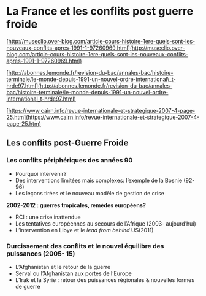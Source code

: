 # La France et les conflits post guerre froide

[http://museclio.over-blog.com/article-cours-histoire-1ere-quels-sont-les-nouveaux-conflits-apres-1991-1-97260969.html](http://museclio.over-blog.com/article-cours-histoire-1ere-quels-sont-les-nouveaux-conflits-apres-1991-1-97260969.html)

[http://abonnes.lemonde.fr/revision-du-bac/annales-bac/histoire-terminale/le-monde-depuis-1991-un-nouvel-ordre-international\_t-hrde97.html](http://abonnes.lemonde.fr/revision-du-bac/annales-bac/histoire-terminale/le-monde-depuis-1991-un-nouvel-ordre-international_t-hrde97.html)

[https://www.cairn.info/revue-internationale-et-strategique-2007-4-page-25.htm](https://www.cairn.info/revue-internationale-et-strategique-2007-4-page-25.htm)

## Les conflits post-Guerre Froide

### Les conflits périphériques des années 90

* Pourquoi intervenir?
* Des interventions limitées mais complexes: l’exemple de la Bosnie \(92-96\)
* Les leçons tirées et le nouveau modèle de gestion de crise

**2002-2012 : guerres tropicales, remèdes européens?**

* RCI : une crise inattendue 
* Les tentatives européennes au secours de l’Afrique \(2003- aujourd’hui\)
* L’intervention en Libye et le _lead from behind_ US\(2011\)

### Durcissement des conflits et le nouvel équilibre des puissances \(2005- 15\)

* L’Afghanistan et le retour de la guerre
* Serval ou l’Afghanistan aux portes de l’Europe
* L’Irak et la Syrie : retour des puissances régionales & nouvelles formes de guerre

